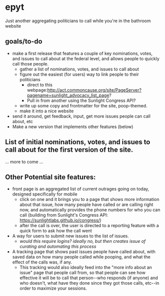 # epyt
Just another aggregating politicians to call while you're in the bathroom website

## goals/to-do
* make a first release that features a couple of key nominations, votes, and issues to call about at the federal level, and allows people to quickly call those people.
  * gather a list of nominations, votes, and issues to call about
  * figure out the easiest (for users) way to link people to their politicians
    * direct to this webpage:http://act.commoncause.org/site/PageServer?pagename=sunlight_advocacy_list_page?
    * Pull in from another using the Sunlight Congress API?
  * write up some copy and frontmatter for the site, poop-themed.
  * make it into a nice website
* send it around, get feedback, input, get more issues people can call about, etc
* Make a new version that implements other features (below)

## List of initial nominations, votes, and issues to call about for the first version of the site.

... more to come ...

## Other Potential site features:
* front page is an aggregated list of current outrages going on today, designed specifically for mobile
  * click on one and it brings you to a page that shows more information about that issue, how many people have called or are calling right now, and automatically provides the phone numbers for who you can call (building from Sunlight's Congress API: https://sunlightlabs.github.io/congress/)
  * after the call is over, the user is directed to a reporting feature with a quick form to ask how the call went
* A way for users to submit new issues to the list of issues.
  * _would this require logins? ideally no, but then creates issue of curating and automating this process_
* A tracking page that shows past issues people have called about, with saved data on how many people called while pooping, and what the effect of the calls was, if any.
  * This tracking would also ideally feed into the "more info about an issue" page that people call from, so that people can see how effective it will be to call that person--who responds (if anyone) and who doesn't, what have they done since they got those calls, etc--in order to maximize your sessions.
